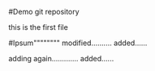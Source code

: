#Demo git repository

this is the first file

#Ipsum""""""""
modified..........
added......


adding again.............
added......